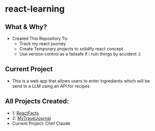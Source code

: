 # react-learning
## What & Why?
- Created This Repository To:
  - Track my react journey
  - Create Temporary projects to solidify react concept
  - Use version control as a failsafe if i ruin things by accident :)
## Current Project
- This is a web app that allows users to enter ingredients which will be send to a LLM using an API for recipes
## All Projects Created:
  - 1: [ReactFacts](https://github.com/asym1/reactLearning/tree/fe42a45cfa281c5b1164725808a82f42fb5b57d9)
  - 2: [MyTravelJournal](https://github.com/asym1/reactLearning/tree/2288c18f42bb7fc15c0d62502894c5027bbaa1eb)
  - Current Project: Chef Claude

